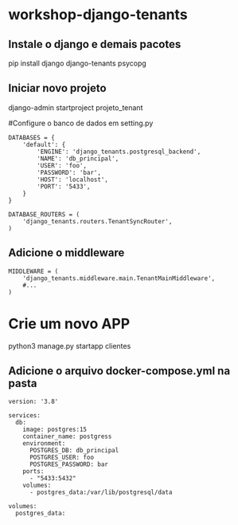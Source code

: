 # workshop-django-tenants

## Instale o django e demais pacotes
pip install django django-tenants psycopg

## Iniciar novo projeto
django-admin startproject projeto_tenant

#Configure o banco de dados em setting.py
```
DATABASES = {
    'default': {
        'ENGINE': 'django_tenants.postgresql_backend',
        'NAME': 'db_principal',
        'USER': 'foo',
        'PASSWORD': 'bar',
        'HOST': 'localhost',
        'PORT': '5433',
    }
}

DATABASE_ROUTERS = (
    'django_tenants.routers.TenantSyncRouter',
)
```

## Adicione o middleware
```
MIDDLEWARE = (
    'django_tenants.middleware.main.TenantMainMiddleware',
    #...
)
```


# Crie um novo APP
python3 manage.py startapp clientes

## Adicione o arquivo docker-compose.yml na pasta
```
version: '3.8'

services:
  db:
    image: postgres:15
    container_name: postgress
    environment:
      POSTGRES_DB: db_principal
      POSTGRES_USER: foo
      POSTGRES_PASSWORD: bar
    ports:
      - "5433:5432"
    volumes:
      - postgres_data:/var/lib/postgresql/data

volumes:
  postgres_data:
```
